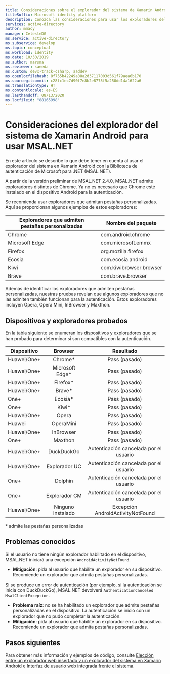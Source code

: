 ```yaml
---
title: Consideraciones sobre el explorador del sistema de Xamarin Android con (MSAL.NET) | Azure
titleSuffix: Microsoft identity platform
description: Conozca las consideraciones para usar los exploradores del sistema en Xamarin Android con la Biblioteca de autenticación de Microsoft para .NET (MSAL.NET).
services: active-directory
author: mmacy
manager: CelesteDG
ms.service: active-directory
ms.subservice: develop
ms.topic: conceptual
ms.workload: identity
ms.date: 10/30/2019
ms.author: marsma
ms.reviewer: saeeda
ms.custom: devx-track-csharp, aaddev
ms.openlocfilehash: 8f755b42249a88a2d37117003d561f79aea6b170
ms.sourcegitcommit: c28fc1ec7d90f7e8b2e8775f5a250dd14a1622a6
ms.translationtype: HT
ms.contentlocale: es-ES
ms.lasthandoff: 08/13/2020
ms.locfileid: "88165998"
---
```

#  <a name="xamarin-android-system-browser-considerations-for-using-msalnet"></a>Consideraciones del explorador del sistema de Xamarin Android para usar MSAL.NET

En este artículo se describe lo que debe tener en cuenta al usar el explorador del sistema en Xamarin Android con la Biblioteca de autenticación de Microsoft para .NET (MSAL.NET).

A partir de la versión preliminar de MSAL.NET 2.4.0, MSAL.NET admite exploradores distintos de Chrome. Ya no es necesario que Chrome esté instalado en el dispositivo Android para la autenticación.

Se recomienda usar exploradores que admitan pestañas personalizadas. Aquí se proporcionan algunos ejemplos de estos exploradores:

| Exploradores que admiten pestañas personalizadas | Nombre del paquete |
|------| ------- |
|Chrome | com.android.chrome|
|Microsoft Edge | com.microsoft.emmx|
|Firefox | org.mozilla.firefox|
|Ecosia | com.ecosia.android|
|Kiwi | com.kiwibrowser.browser|
|Brave | com.brave.browser|

Además de identificar los exploradores que admiten pestañas personalizadas, nuestras pruebas revelan que algunos exploradores que no las admiten también funcionan para la autenticación. Estos exploradores incluyen Opera, Opera Mini, InBrowser y Maxthon. 

## <a name="tested-devices-and-browsers"></a>Dispositivos y exploradores probados
En la tabla siguiente se enumeran los dispositivos y exploradores que se han probado para determinar si son compatibles con la autenticación.

| Dispositivo | Browser     |  Resultado  | 
| ------------- |:-------------:|:-----:|
| Huawei/One+ | Chrome\* | Pass (pasado)|
| Huawei/One+ | Microsoft Edge\* | Pass (pasado)|
| Huawei/One+ | Firefox\* | Pass (pasado)|
| Huawei/One+ | Brave\* | Pass (pasado)|
| One+ | Ecosia\* | Pass (pasado)|
| One+ | Kiwi\* | Pass (pasado)|
| Huawei/One+ | Opera | Pass (pasado)|
| Huawei | OperaMini | Pass (pasado)|
| Huawei/One+ | InBrowser | Pass (pasado)|
| One+ | Maxthon | Pass (pasado)|
| Huawei/One+ | DuckDuckGo | Autenticación cancelada por el usuario|
| Huawei/One+ | Explorador UC | Autenticación cancelada por el usuario|
| One+ | Dolphin | Autenticación cancelada por el usuario|
| One+ | Explorador CM | Autenticación cancelada por el usuario|
| Huawei/One+ | Ninguno instalado | Excepción AndroidActivityNotFound|

\* admite las pestañas personalizadas

## <a name="known-issues"></a>Problemas conocidos

Si el usuario no tiene ningún explorador habilitado en el dispositivo, MSAL.NET iniciará una excepción `AndroidActivityNotFound`.  
  - **Mitigación**: pida al usuario que habilite un explorador en su dispositivo. Recomiende un explorador que admita pestañas personalizadas.

Si se produce un error de autenticación (por ejemplo, si la autenticación se inicia con DuckDuckGo), MSAL.NET devolverá `AuthenticationCanceled MsalClientException`. 
  - **Problema raíz**: no se ha habilitado un explorador que admite pestañas personalizadas en el dispositivo. La autenticación se inició con un explorador que no pudo completar la autenticación. 
  - **Mitigación**: pida al usuario que habilite un explorador en su dispositivo. Recomiende un explorador que admita pestañas personalizadas.

## <a name="next-steps"></a>Pasos siguientes
Para obtener más información y ejemplos de código, consulte [Elección entre un explorador web insertado y un explorador del sistema en Xamarin Android](https://github.com/AzureAD/microsoft-authentication-library-for-dotnet/wiki/MSAL.NET-uses-web-browser#choosing-between-embedded-web-browser-or-system-browser-on-xamarinandroid) e [Interfaz de usuario web integrada frente el sistema](msal-net-web-browsers.md#embedded-vs-system-web-ui).  